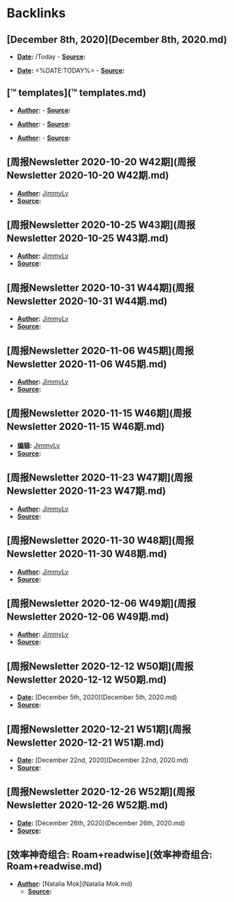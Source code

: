 
# Backlinks
## [December 8th, 2020](December 8th, 2020.md)
- **[Date](Date.md):** /Today
        - **[Source](Source.md):**

- **[Date](Date.md):** <%DATE:TODAY%>
            - **[Source](Source.md):**

## [™ templates](™ templates.md)
- **[Author](Author.md):** 
        - **[Source](Source.md):**

- **[Author](Author.md):** 
        - **[Source](Source.md):**

- **[Author](Author.md):** 
        - **[Source](Source.md):**

## [周报Newsletter 2020-10-20 W42期](周报Newsletter 2020-10-20 W42期.md)
- **[Author](Author.md):** [JimmyLv](JimmyLv.md)
- **[Source](Source.md):**

## [周报Newsletter 2020-10-25 W43期](周报Newsletter 2020-10-25 W43期.md)
- **[Author](Author.md):** [JimmyLv](JimmyLv.md)
- **[Source](Source.md):**

## [周报Newsletter 2020-10-31 W44期](周报Newsletter 2020-10-31 W44期.md)
- **[Author](Author.md):** [JimmyLv](JimmyLv.md)
- **[Source](Source.md):**

## [周报Newsletter 2020-11-06 W45期](周报Newsletter 2020-11-06 W45期.md)
- **[Author](Author.md):** [JimmyLv](JimmyLv.md)
- **[Source](Source.md):**

## [周报Newsletter 2020-11-15 W46期](周报Newsletter 2020-11-15 W46期.md)
- **[编辑](编辑.md):** [JimmyLv](JimmyLv.md)
- **[Source](Source.md):**

## [周报Newsletter 2020-11-23 W47期](周报Newsletter 2020-11-23 W47期.md)
- **[Author](Author.md):** [JimmyLv](JimmyLv.md)
- **[Source](Source.md):**

## [周报Newsletter 2020-11-30 W48期](周报Newsletter 2020-11-30 W48期.md)
- **[Author](Author.md):** [JimmyLv](JimmyLv.md)
- **[Source](Source.md):**

## [周报Newsletter 2020-12-06 W49期](周报Newsletter 2020-12-06 W49期.md)
- **[Author](Author.md):** [JimmyLv](JimmyLv.md)
- **[Source](Source.md):**

## [周报Newsletter 2020-12-12 W50期](周报Newsletter 2020-12-12 W50期.md)
- **[Date](Date.md):** [December 5th, 2020](December 5th, 2020.md)
- **[Source](Source.md):**

## [周报Newsletter 2020-12-21 W51期](周报Newsletter 2020-12-21 W51期.md)
- **[Date](Date.md):** [December 22nd, 2020](December 22nd, 2020.md)
- **[Source](Source.md):**

## [周报Newsletter 2020-12-26 W52期](周报Newsletter 2020-12-26 W52期.md)
- **[Date](Date.md):** [December 26th, 2020](December 26th, 2020.md)
- **[Source](Source.md):**

## [效率神奇组合: Roam+readwise](效率神奇组合: Roam+readwise.md)
- **[Author](Author.md):** [Natalia Mok](Natalia Mok.md)
    - **[Source](Source.md):**

